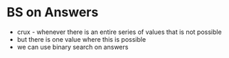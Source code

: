 # BS on Answers

- crux - whenever there is an entire series of values that is not possible
- but there is one value where this is possible
- we can use binary search on answers
